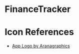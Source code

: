 # FinanceTracker



# Icon References

* [App Logo by Aranagraphics](https://www.flaticon.com/de/premium-icon/mobiles-banking_3956555?term=mobile%20banking&page=1&position=16&page=1&position=16&related_id=3956555&origin=tag)
